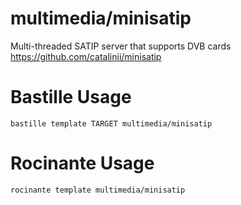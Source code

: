# multimedia/minisatip
Multi-threaded SATIP server that supports DVB cards
https://github.com/catalinii/minisatip

# Bastille Usage
```shell
bastille template TARGET multimedia/minisatip
```

# Rocinante Usage
```shell
rocinante template multimedia/minisatip
```
